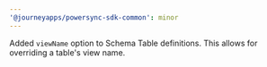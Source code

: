 ```yaml
---
'@journeyapps/powersync-sdk-common': minor
---
```


Added `viewName` option to Schema Table definitions. This allows for overriding a table's view name.
